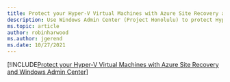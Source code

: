```yaml
---
title: Protect your Hyper-V Virtual Machines with Azure Site Recovery and Windows Admin Center
description: Use Windows Admin Center (Project Honolulu) to protect Hyper-V VMs with Azure Site Recovery.
ms.topic: article
author: robinharwood
ms.author: jgerend
ms.date: 10/27/2021
---
```


[!INCLUDE[Protect your Hyper-V Virtual Machines with Azure Site Recovery and Windows Admin Center](~/../_azurestack/azure-local/manage/azure-site-recovery.md)]
